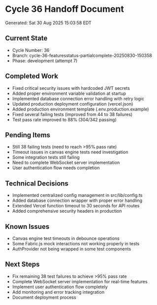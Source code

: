 # Cycle 36 Handoff Document

Generated: Sat 30 Aug 2025 15:03:58 EDT

## Current State
- Cycle Number: 36
- Branch: cycle-36-featuresstatus-partialcomplete-20250830-150358
- Phase: development (attempt 7)

## Completed Work
- Fixed critical security issues with hardcoded JWT secrets
- Added proper environment variable validation at startup
- Implemented database connection error handling with retry logic
- Updated production deployment configuration (vercel.json)
- Added production environment template (.env.production.example)
- Fixed several failing tests (improved from 44 to 38 failures)
- Test pass rate improved to 88% (304/342 passing)

## Pending Items
- Still 38 failing tests (need to reach >95% pass rate)
- Timeout issues in canvas engine tests need investigation
- Some integration tests still failing
- Need to complete WebSocket server implementation
- User authentication flow needs completion

## Technical Decisions
- Implemented centralized config management in src/lib/config.ts
- Added database connection wrapper with proper error handling
- Extended Vercel function timeout to 30 seconds for API routes
- Added comprehensive security headers in production

## Known Issues
- Canvas engine test timeouts in debounce operations
- Some Fabric.js mock interactions not working properly in tests
- AuthProvider not being wrapped in some test components

## Next Steps
- Fix remaining 38 test failures to achieve >95% pass rate
- Complete WebSocket server implementation for real-time features
- Implement user authentication flow completely
- Add monitoring and error tracking integration
- Document deployment process


